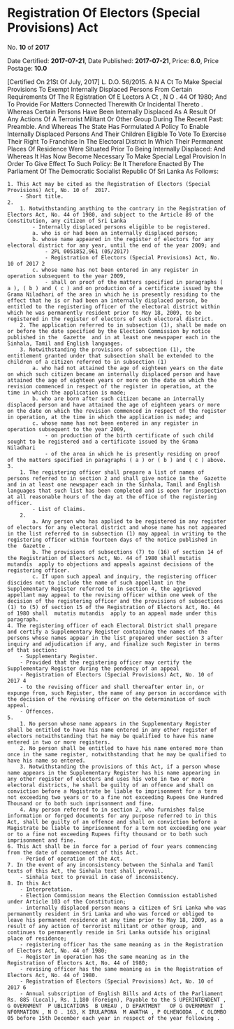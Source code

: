 # Registration Of Electors (Special Provisions) Act

No. **10** of **2017**

Date Certified: **2017-07-21**, Date Published: **2017-07-21**, Price: **6.0**, Price Postage: **10.0**

[Certified On 21St Of July, 2017]
L. D.O. 56/2015.
A N  A Ct   To   Make   Special   Provisions   To   Exempt   Internally   Displaced
Persons   From   Certain   Requirements   Of   The  R Egistration   Of E Lectors  A Ct , N O . 44  Of  1980;  And   To   Provide   For   Matters
Connected   Therewith   Or   Incidental   Thereto .
Whereas Certain Persons Have Been Internally Displaced As A Result Of Any Actions Of A Terrorist Militant Or Other Group During The Recent Past:
Preamble.
And Whereas The State Has Formulated A Policy To Enable Internally Displaced Persons And Their Children Eligible To Vote To Exercise Their Right To Franchise In The Electoral District In Which Their Permanent Places Of Residence Were Situated Prior To Being Internally Displaced:
And Whereas It Has Now Become Necessary To Make Special Legal Provision In Order To Give Effect To Such Policy:
Be It Therefore Enacted By The Parliament Of The Democratic Socialist Republic Of Sri Lanka As Follows:

    1. This Act may be cited as the Registration of Electors (Special Provisions) Act, No. 10 of  2017.
        - Short title.
    2. 
        1. Notwithstanding anything to the contrary in the Registration of Electors Act, No. 44 of 1980, and subject to the Article 89 of the Constitution, any citizen of Sri Lanka
            - Internally displaced persons eligible to be registered.
            a. who is or had been an internally displaced person;
            b. whose name appeared in the register of electors for any electoral district for any year, until the end of the year 2009; and
                - 2PL 0051852,961 (05/2017)
                - Registration of Electors (Special Provisions) Act, No. 10 of 2017 2
            c. whose name has not been entered in any register in operation subsequent to the year 2009,
                - shall on proof of the matters specified in paragraphs ( a ), ( b ) and ( c ) and on production of a certificate issued by the Grama Niladhari of the area in which he is presently residing to the effect that he is or had been an internally displaced person, be entitled to the registering officer of the electoral district within which he was permanently resident prior to May 18, 2009, to be registered in the register of electors of such electoral district.
        2. The application referred to in subsection (1), shall be made on or before the date specified by the Election Commission by notice published in the  Gazette  and in at least one newspaper each in the Sinhala, Tamil and English languages.
        3. Notwithstanding the provisions of subsection (1), the entitlement granted under that subsection shall be extended to the children of a citizen referred to in subsection (1)
            a. who had not attained the age of eighteen years on the date on which such citizen became an internally displaced person and have attained the age of eighteen years or more on the date on which the revision commenced in respect of the register in operation, at the time in which the application is made;
            b. who are born after such citizen became an internally displaced person and have attained the age of eighteen years or more on the date on which the revision commenced in respect of the register in operation, at the time in which the application is made; and
            c. whose name has not been entered in any register in operation subsequent to the year 2009,
                - on production of the birth certificate of such child sought to be registered and a certificate issued by the Grama Niladhari
                - of the area in which he is presently residing on proof of the matters specified in paragraphs ( a ) or ( b ) and ( c ) above.
    3. 
        1. The registering officer shall prepare a list of names of persons referred to in section 2 and shall give notice in the  Gazette  and in at least one newspaper each in the Sinhala, Tamil and English languages that such list has been completed and is open for inspection at all reasonable hours of the day at the office of the registering officer.
            - List of Claims.
        2. 
            a. Any person who has applied to be registered in any register of electors for any electoral district and whose name has not appeared in the list referred to in subsection (1) may appeal in writing to the registering officer within fourteen days of the notice published in the  Gazette .
            b. The provisions of subsections (7) to (16) of section 14 of the Registration of Electors Act, No. 44 of 1980 shall mutatis mutandis  apply to objections and appeals against decisions of the registering officer.
            c. If upon such appeal and inquiry, the registering officer discides not to include the name of such appellant in the Supplementary Register referred to in section 4, the aggrieved appellant may appeal to the revising officer within one week of the decision of the registering officer and the provisions of subsections (1) to (5) of section 15 of the Registration of Electors Act, No. 44 of 1980 shall  mutatis mutandis  apply to an appeal made under this paragraph.
    4. The registering officer of each Electoral District shall prepare and certify a Supplementary Register containing the names of the persons whose names appear in the list prepared under section 3 after inquiry and adjudication if any, and finalize such Register in terms of that section:
        - Supplementary Register.
        - Provided that the registering officer may certify the Supplementary Register during the pendency of an appeal
        - Registration of Electors (Special Provisions) Act, No. 10 of 2017 4
        - to the revising officer and shall thereafter enter in, or expunge from, such Register, the name of any person in accordance with the decision of the revising officer on the determination of such appeal.
        - Offences.
    5. 
        1. No person whose name appears in the Supplementary Register shall be entitled to have his name entered in any other register of electors notwithstanding that he may be qualified to have his name entered in two or more registers.
        2. No person shall be entitled to have his name entered more than once in the same register, notwithstanding that he may be qualified to have his name so entered.
        3. Notwithstanding the provisions of this Act, if a person whose name appears in the Supplementary Register has his name appearing in any other register of electors and uses his vote in two or more electoral districts, he shall be guilty of an offence and shall on conviction before a Magistrate be liable to imprisonment for a term not exceeding two years or to a fine not exceeding Rupees One Hundred Thousand or to both such imprisonment and fine.
        4. Any person referred to in section 2, who furnishes false information or forged documents for any purpose referred to in this Act, shall be guilty of an offence and shall on conviction before a Magistrate be liable to imprisonment for a term not exceeding one year or to a fine not exceeding Rupees fifty thousand or to both such imprisonment and fine.
    6. This Act shall be in force for a period of four years commencing from the date of commencement of this Act.
        - Period of operation of the Act.
    7. In the event of any inconsistency between the Sinhala and Tamil texts of this Act, the Sinhala text shall prevail.
        - Sinhala text to prevail in case of inconsistency.
    8. In this Act
        - Interpretation.
        - Election Commission means the Election Commission established under Article 103 of the Constitution;
        - internally displaced person means a citizen of Sri Lanka who was permanently resident in Sri Lanka and who was forced or obliged to leave his permanent residence at any time prior to May 18, 2009, as a result of any action of terrorist militant or other group, and continues to permanently reside in Sri Lanka outside his original place of residence;
        - registering officer has the same meaning as in the Registration of Electors Act, No. 44 of 1980;
        - Register in operation has the same meaning as in the Registration of Electors Act, No. 44 of 1980;
        - revising officer has the same meaning as in the Registration of Electors Act, No. 44 of 1980.
        - Registration of Electors (Special Provisions) Act, No. 10 of 2017 6
        - Annual subscription of English Bills and Acts of the Parliament Rs. 885 (Local), Rs. 1,180 (Foreign), Payable to the S UPERINTENDENT , G OVERNMENT  P UBLICATIONS  B UREAU , D EPARTMENT   OF G OVERNMENT  I NFORMATION , N O . 163, K IRULAPONA  M AWATHA , P OLHENGODA , C OLOMBO  05 before 15th December each year in respect of the year following .
